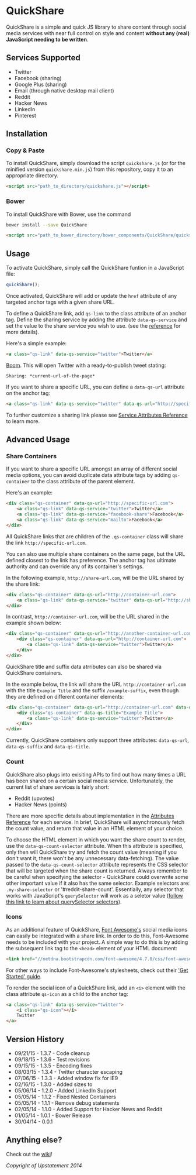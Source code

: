 QuickShare
==========

QuickShare is a simple and quick JS library to share content through social media services with near full control on style and content **without any (real) JavaScript needing to be written**.

Services Supported
------------------

* Twitter
* Facebook (sharing)
* Google Plus (sharing)
* Email (through native desktop mail client)
* Reddit
* Hacker News
* LinkedIn
* Pinterest



## Installation 

### Copy & Paste

To install QuickShare, simply download the script `quickshare.js` (or for the minified version `quickshare.min.js`) from this repository, copy it to an appropriate directory.

```html
<script src="path_to_directory/quickshare.js"></script>
```

### Bower

To install QuickShare with Bower, use the command

```sh
bower install --save QuickShare
```

```html
<script src="path_to_bower_directory/bower_components/QuickShare/quickshare.js"></script>
```

## Usage

To activate QuickShare, simply call the QuickShare funtion in a JavaScript file:

```javascript
quickShare();
```

Once activated, QuickShare will add or update the `href` attribute of any targeted anchor tags with a given share URL.

To define a QuickShare link, add `qs-link` to the class attribute of an anchor tag. Define the sharing service by adding the attribute `data-qs-service` and set the value to the share service you wish to use. (see the [reference](https://github.com/Upstatement/quickshare/wiki/Service-Attributes-Reference) for more details).

Here's a simple example:

```html
<a class="qs-link" data-qs-service="twitter">Twitter</a>
```

[Boom](https://twitter.com/intent/tweet?url=https%3A//github.com/Upstatement/quickshare&text=Sharing%3A%20). This will open Twitter with a ready-to-publish tweet stating:

	Sharing: *current-url-of-the-page*

If you want to share a specific URL, you can define a `data-qs-url` attribute on the anchor tag:

```html
<a class="qs-link" data-qs-service="twitter" data-qs-url="http://specific-url.com">Twitter</a>
```

To further customize a sharing link please see [Service Attributes Reference](https://github.com/Upstatement/quickshare/wiki/Service-Attributes-Reference) to learn more.

## Advanced Usage


### Share Containers

If you want to share a specific URL amongst an array of different social media options, you can avoid duplicate data attribute tags by adding `qs-container` to the class attribute of the parent element.

Here's an example:

```html
<div class="qs-container" data-qs-url="http://specific-url.com">
	<a class="qs-link" data-qs-service="twitter">Twitter</a>
	<a class="qs-link" data-qs-service="facebook-share">Facebook</a>
	<a class="qs-link" data-qs-service="mailto">Facebook</a>
</div>
```

All QuickShare links that are children of the `.qs-container` class will share the link `http://specific-url.com`.

You can also use multiple share containers on the same page, but the URL defined closest to the link has preference. The anchor tag has ultimate authority and can override any of its container's settings.

In the following example, `http://share-url.com`, will be the URL shared by the share link:

```html
<div class="qs-container" data-qs-url="http://container-url.com">
	<a class="qs-link" data-qs-service="twitter" data-qs-url="http://share-url.com">Twitter</a>
</div>
```

In contrast, `http://container-url.com`, will be the URL shared in the example shown below:

```html
<div class="qs-container" data-qs-url="http://another-container-url.com">
	<div class="qs-container" data-qs-url="http://container-url.com">
		<a class="qs-link" data-qs-service="twitter">Twitter</a>
	</div>
</div>
```

QuickShare title and suffix data atrributes can also be shared via QuickShare containers.

In the example below, the link will share the URL `http://container-url.com` with the title `Example Title` and the suffix `/example-suffix`, even though they are defined on different container elements:

```html
<div class="qs-container" data-qs-url="http://container-url.com" data-qs-title="Unused Title" data-qs-suffix="/example-suffix">
	<div class="qs-container" data-qs-title="Example Title">
		<a class="qs-link" data-qs-service="twitter">Twitter</a>
	</div>
</div>
```

Currently, QuickShare containers only support three attributes: `data-qs-url`, `data-qs-suffix` and `data-qs-title`.

### Count

QuickShare also plugs into exisiting APIs to find out how many times a URL has been shared on a certain social media service. Unfortunately, the current list of share services is fairly short:

* Reddit (upvotes)
* Hacker News (points)

There are more specific details about implementation in the [Attributes Reference](https://github.com/Upstatement/quickshare/wiki/Service-Attributes-Reference) for each service. In brief, QuickShare will asynchronously fetch the count value, and return that value in an HTML element of your choice.

To choose the HTML element in which you want the share count to render, use the `data-qs-count-selector` attribute. When this attribute is specified, only then will QuickShare try and fetch the count value (meaning if you don't want it, there won't be any unnecessary data-fetching). The value passed to the `data-qs-count-selector` attribute represents the CSS selector that will be targeted when the share count is returned. Always remember to be careful when specifying the selector - QuickShare could overwrite some other important value if it also has the same selector. Example selectors are: `.my-share-selector` or '#reddit-share-count'. Essentially, any selector that works with JavaScript's `querySelector` will work as a seletor value ([follow this link to learn about querySelector selectors](https://developer.mozilla.org/en-US/docs/Web/API/Document/querySelector)).

### Icons

As an additional feature of QuickShare, [Font Awesome's](http://fortawesome.github.io/Font-Awesome/) social media icons can easily be integrated with a share link. In order to do this, Font-Awesome needs to be included with your project. A simple way to do this is by adding the subsequent link tag to the `<head>` element of your HTML document:

```html
<link href="//netdna.bootstrapcdn.com/font-awesome/4.7.0/css/font-awesome.css" rel="stylesheet">
```

For other ways to include Font-Awesome's stylesheets, check out their ['Get Started' guide](http://fontawesome.io/get-started/).

To render the social icon of a QuickShare link, add an `<i>` element with the class attribute `qs-icon` as a child to the anchor tag:

```html
<a class="qs-link" data-qs-service="twitter">
	<i class="qs-icon"></i>
	Twitter
</a>
```

Version History
--------------
* 09/21/15 - 1.3.7 - Code cleanup
* 09/18/15 - 1.3.6 - Test revisions
* 09/15/15 - 1.3.5 - Encoding fixes
* 08/03/15 - 1.3.4 - Twitter character escaping
* 07/06/15 - 1.3.3 - Added window fix for IE9
* 02/16/15 - 1.3.0 - Added sizes to
* 05/06/14 - 1.2.0 - Added LinkedIn Support
* 05/05/14 - 1.1.2 - Fixed Nested Containers
* 05/05/14 - 1.1.1 - Remove debug statements
* 02/05/14 - 1.1.0 - Added Support for Hacker News and Reddit
* 01/05/14 - 1.0.1 - Bower Release
* 30/04/14 - 0.0.1

Anything else?
--------------

Check out the [wiki](https://github.com/Upstatement/quickshare/wiki)!

*Copyright of Upstatement 2014*


